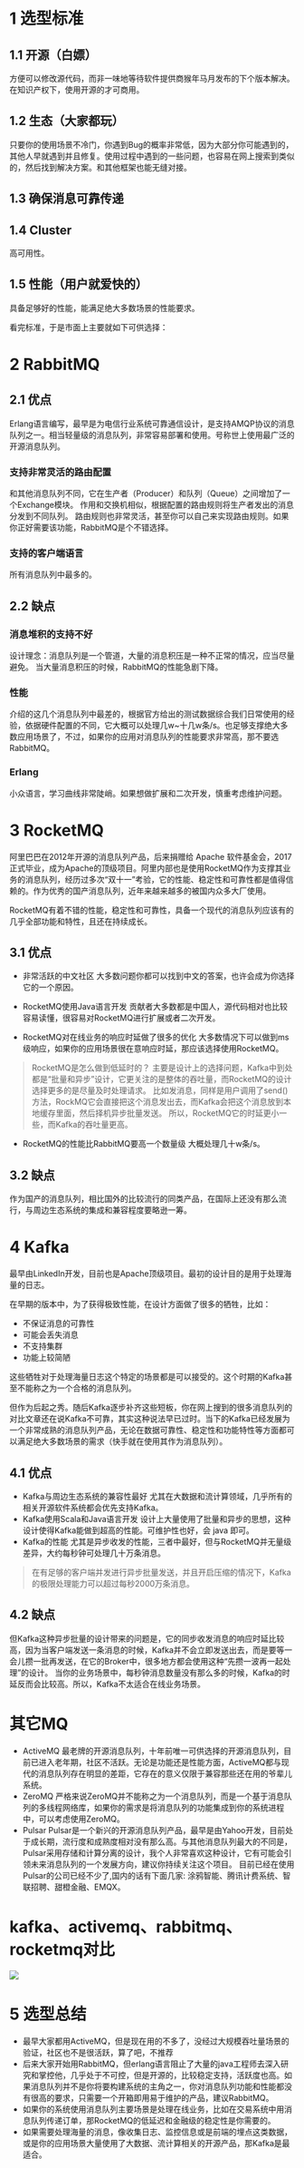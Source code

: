 # 1 选型标准
## 1.1 开源（白嫖）
方便可以修改源代码，而非一味地等待软件提供商猴年马月发布的下个版本解决。在知识产权下，使用开源的才可商用。

## 1.2 生态（大家都玩）
只要你的使用场景不冷门，你遇到Bug的概率非常低，因为大部分你可能遇到的，其他人早就遇到并且修复。使用过程中遇到的一些问题，也容易在网上搜索到类似的，然后找到解决方案。和其他框架也能无缝对接。

##  1.3 确保消息可靠传递

## 1.4 Cluster
高可用性。
## 1.5 性能（用户就爱快的）
具备足够好的性能，能满足绝大多数场景的性能要求。

看完标准，于是市面上主要就如下可供选择：
# 2 RabbitMQ
## 2.1 优点
Erlang语言编写，最早是为电信行业系统可靠通信设计，是支持AMQP协议的消息队列之一。相当轻量级的消息队列，非常容易部署和使用。号称世上使用最广泛的开源消息队列。

### 支持非常灵活的路由配置
和其他消息队列不同，它在生产者（Producer）和队列（Queue）之间增加了一个Exchange模块。
作用和交换机相似，根据配置的路由规则将生产者发出的消息分发到不同队列。
路由规则也非常灵活，甚至你可以自己来实现路由规则。如果你正好需要该功能，RabbitMQ是个不错选择。
### 支持的客户端语言
所有消息队列中最多的。

## 2.2 缺点
### 消息堆积的支持不好
设计理念：消息队列是一个管道，大量的消息积压是一种不正常的情况，应当尽量避免。
当大量消息积压的时候，RabbitMQ的性能急剧下降。

### 性能
介绍的这几个消息队列中最差的，根据官方给出的测试数据综合我们日常使用的经验，依据硬件配置的不同，它大概可以处理几w~十几w条/s。也足够支撑绝大多数应用场景了，不过，如果你的应用对消息队列的性能要求非常高，那不要选RabbitMQ。

### Erlang
小众语言，学习曲线非常陡峭。如果想做扩展和二次开发，慎重考虑维护问题。

# 3 RocketMQ
阿里巴巴在2012年开源的消息队列产品，后来捐赠给 Apache 软件基金会，2017正式毕业，成为Apache的顶级项目。阿里内部也是使用RocketMQ作为支撑其业务的消息队列，经历过多次“双十一”考验，它的性能、稳定性和可靠性都是值得信赖的。作为优秀的国产消息队列，近年来越来越多的被国内众多大厂使用。

RocketMQ有着不错的性能，稳定性和可靠性，具备一个现代的消息队列应该有的几乎全部功能和特性，且还在持续成长。

## 3.1 优点
- 非常活跃的中文社区
大多数问题你都可以找到中文的答案，也许会成为你选择它的一个原因。

- RocketMQ使用Java语言开发
贡献者大多数都是中国人，源代码相对也比较容易读懂，很容易对RocketMQ进行扩展或者二次开发。

- RocketMQ对在线业务的响应时延做了很多的优化
大多数情况下可以做到ms级响应，如果你的应用场景很在意响应时延，那应该选择使用RocketMQ。

> RocketMQ是怎么做到低延时的？
主要是设计上的选择问题，Kafka中到处都是“批量和异步”设计，它更关注的是整体的吞吐量，而RocketMQ的设计选择更多的是尽量及时处理请求。
比如发消息，同样是用户调用了send()方法，RockMQ它会直接把这个消息发出去，而Kafka会把这个消息放到本地缓存里面，然后择机异步批量发送。
所以，RocketMQ它的时延更小一些，而Kafka的吞吐量更高。

- RocketMQ的性能比RabbitMQ要高一个数量级
大概处理几十w条/s。

## 3.2 缺点
作为国产的消息队列，相比国外的比较流行的同类产品，在国际上还没有那么流行，与周边生态系统的集成和兼容程度要略逊一筹。

# 4 Kafka
最早由LinkedIn开发，目前也是Apache顶级项目。最初的设计目的是用于处理海量的日志。

在早期的版本中，为了获得极致性能，在设计方面做了很多的牺牲，比如：
- 不保证消息的可靠性
- 可能会丢失消息
- 不支持集群
- 功能上较简陋

这些牺牲对于处理海量日志这个特定的场景都是可以接受的。这个时期的Kafka甚至不能称之为一个合格的消息队列。

但作为后起之秀。随后Kafka逐步补齐这些短板，你在网上搜到的很多消息队列的对比文章还在说Kafka不可靠，其实这种说法早已过时。当下的Kafka已经发展为一个非常成熟的消息队列产品，无论在数据可靠性、稳定性和功能特性等方面都可以满足绝大多数场景的需求（快手就在使用其作为消息队列）。
## 4.1 优点
- Kafka与周边生态系统的兼容性最好
尤其在大数据和流计算领域，几乎所有的相关开源软件系统都会优先支持Kafka。
- Kafka使用Scala和Java语言开发
设计上大量使用了批量和异步的思想，这种设计使得Kafka能做到超高的性能。可维护性也好，会 java 即可。
- Kafka的性能
尤其是异步收发的性能，三者中最好，但与RocketMQ并无量级差异，大约每秒钟可处理几十万条消息。

> 在有足够的客户端并发进行异步批量发送，并且开启压缩的情况下，Kafka的极限处理能力可以超过每秒2000万条消息。

## 4.2  缺点
但Kafka这种异步批量的设计带来的问题是，它的同步收发消息的响应时延比较高，因为当客户端发送一条消息的时候，Kafka并不会立即发送出去，而是要等一会儿攒一批再发送，在它的Broker中，很多地方都会使用这种“先攒一波再一起处理”的设计。
当你的业务场景中，每秒钟消息数量没有那么多的时候，Kafka的时延反而会比较高。所以，Kafka不太适合在线业务场景。

# 	其它MQ
- ActiveMQ
最老牌的开源消息队列，十年前唯一可供选择的开源消息队列，目前已进入老年期，社区不活跃。无论是功能还是性能方面，ActiveMQ都与现代的消息队列存在明显的差距，它存在的意义仅限于兼容那些还在用的爷辈儿系统。
- ZeroMQ
严格来说ZeroMQ并不能称之为一个消息队列，而是一个基于消息队列的多线程网络库，如果你的需求是将消息队列的功能集成到你的系统进程中，可以考虑使用ZeroMQ。
- Pulsar
Pulsar是一个新兴的开源消息队列产品，最早是由Yahoo开发，目前处于成长期，流行度和成熟度相对没有那么高。与其他消息队列最大的不同是，Pulsar采用存储和计算分离的设计，我个人非常喜欢这种设计，它有可能会引领未来消息队列的一个发展方向，建议你持续关注这个项目。
目前已经在使用Pulsar的公司已经不少了,国内的话有下面几家:
涂鸦智能、腾讯计费系统、智联招聘、甜橙金融、EMQX。

# kafka、activemq、rabbitmq、rocketmq对比
![](https://img-blog.csdnimg.cn/20190516180246505.png?x-oss-process=image/watermark,type_ZmFuZ3poZW5naGVpdGk,shadow_10,text_aHR0cHM6Ly9ibG9nLmNzZG4ubmV0L3FxXzMzNTg5NTEw,size_16,color_FFFFFF,t_70)

# 5 选型总结
- 最早大家都用ActiveMQ，但是现在用的不多了，没经过大规模吞吐量场景的验证，社区也不是很活跃，算了吧，不推荐
- 后来大家开始用RabbitMQ，但erlang语言阻止了大量的java工程师去深入研究和掌控他，几乎处于不可控，但是开源的，比较稳定支持，活跃度也高。如果消息队列并不是你将要构建系统的主角之一，你对消息队列功能和性能都没有很高的要求，只需要一个开箱即用易于维护的产品，建议RabbitMQ。
- 如果你的系统使用消息队列主要场景是处理在线业务，比如在交易系统中用消息队列传递订单，那RocketMQ的低延迟和金融级的稳定性是你需要的。
- 如果需要处理海量的消息，像收集日志、监控信息或是前端的埋点这类数据，或是你的应用场景大量使用了大数据、流计算相关的开源产品，那Kafka是最适合。